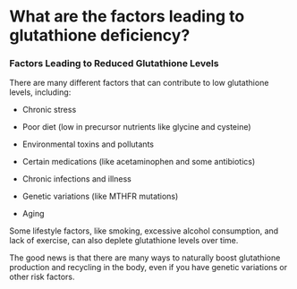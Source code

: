 # What are the factors leading to glutathione deficiency?

### **Factors Leading to Reduced Glutathione Levels**

There are many different factors that can contribute to low glutathione levels, including:

- Chronic stress

- Poor diet (low in precursor nutrients like glycine and cysteine)

- Environmental toxins and pollutants

- Certain medications (like acetaminophen and some antibiotics)

- Chronic infections and illness

- Genetic variations (like MTHFR mutations)

- Aging

Some lifestyle factors, like smoking, excessive alcohol consumption, and lack of exercise, can also deplete glutathione levels over time.

The good news is that there are many ways to naturally boost glutathione production and recycling in the body, even if you have genetic variations or other risk factors.